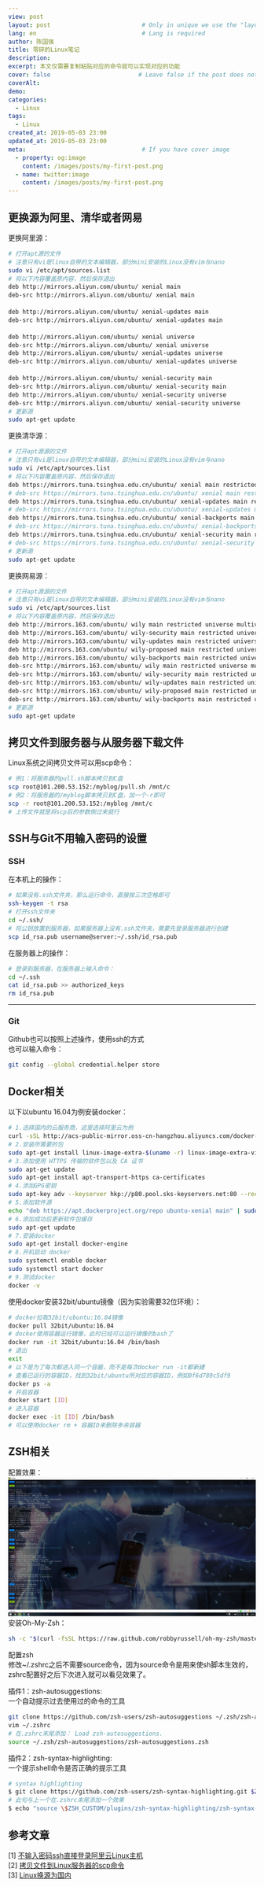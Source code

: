 ```yaml
---
view: post
layout: post                          # Only in unique we use the "layout: post"
lang: en                              # Lang is required
author: 陈国强
title: 零碎的Linux笔记
description:
excerpt: 本文仅需要复制粘贴对应的命令就可以实现对应的功能
cover: false                         # Leave false if the post does not have cover image, if there is set to true
coverAlt:
demo:
categories:
  - Linux
tags: 
  - Linux
created_at: 2019-05-03 23:00
updated_at: 2019-05-03 23:00
meta:                                 # If you have cover image
  - property: og:image
    content: /images/posts/my-first-post.png
  - name: twitter:image
    content: /images/posts/my-first-post.png
---
```


## 更换源为阿里、清华或者网易
更换阿里源：  
```bash
# 打开apt源的文件
# 注意只有vi是linux自带的文本编辑器，部分mini安装的Linux没有vim与nano
sudo vi /etc/apt/sources.list
# 将以下内容覆盖原内容，然后保存退出
deb http://mirrors.aliyun.com/ubuntu/ xenial main
deb-src http://mirrors.aliyun.com/ubuntu/ xenial main

deb http://mirrors.aliyun.com/ubuntu/ xenial-updates main
deb-src http://mirrors.aliyun.com/ubuntu/ xenial-updates main

deb http://mirrors.aliyun.com/ubuntu/ xenial universe
deb-src http://mirrors.aliyun.com/ubuntu/ xenial universe
deb http://mirrors.aliyun.com/ubuntu/ xenial-updates universe
deb-src http://mirrors.aliyun.com/ubuntu/ xenial-updates universe

deb http://mirrors.aliyun.com/ubuntu/ xenial-security main
deb-src http://mirrors.aliyun.com/ubuntu/ xenial-security main
deb http://mirrors.aliyun.com/ubuntu/ xenial-security universe
deb-src http://mirrors.aliyun.com/ubuntu/ xenial-security universe
# 更新源
sudo apt-get update
```
更换清华源：  
```bash
# 打开apt源源的文件
# 注意只有vi是linux自带的文本编辑器，部分mini安装的Linux没有vim与nano
sudo vi /etc/apt/sources.list
# 将以下内容覆盖原内容，然后保存退出
deb https://mirrors.tuna.tsinghua.edu.cn/ubuntu/ xenial main restricted universe multiverse
# deb-src https://mirrors.tuna.tsinghua.edu.cn/ubuntu/ xenial main restricted universe multiverse
deb https://mirrors.tuna.tsinghua.edu.cn/ubuntu/ xenial-updates main restricted universe multiverse
# deb-src https://mirrors.tuna.tsinghua.edu.cn/ubuntu/ xenial-updates main restricted universe multiverse
deb https://mirrors.tuna.tsinghua.edu.cn/ubuntu/ xenial-backports main restricted universe multiverse
# deb-src https://mirrors.tuna.tsinghua.edu.cn/ubuntu/ xenial-backports main restricted universe multiverse
deb https://mirrors.tuna.tsinghua.edu.cn/ubuntu/ xenial-security main restricted universe multiverse
# deb-src https://mirrors.tuna.tsinghua.edu.cn/ubuntu/ xenial-security main restricted universe multiverse
# 更新源
sudo apt-get update
```
更换网易源：  
```bash
# 打开apt源源的文件
# 注意只有vi是linux自带的文本编辑器，部分mini安装的Linux没有vim与nano
sudo vi /etc/apt/sources.list
# 将以下内容覆盖原内容，然后保存退出
deb http://mirrors.163.com/ubuntu/ wily main restricted universe multiverse
deb http://mirrors.163.com/ubuntu/ wily-security main restricted universe multiverse
deb http://mirrors.163.com/ubuntu/ wily-updates main restricted universe multiverse
deb http://mirrors.163.com/ubuntu/ wily-proposed main restricted universe multiverse
deb http://mirrors.163.com/ubuntu/ wily-backports main restricted universe multiverse
deb-src http://mirrors.163.com/ubuntu/ wily main restricted universe multiverse
deb-src http://mirrors.163.com/ubuntu/ wily-security main restricted universe multiverse
deb-src http://mirrors.163.com/ubuntu/ wily-updates main restricted universe multiverse
deb-src http://mirrors.163.com/ubuntu/ wily-proposed main restricted universe multiverse
deb-src http://mirrors.163.com/ubuntu/ wily-backports main restricted universe multiverse
# 更新源
sudo apt-get update
```

## 拷贝文件到服务器与从服务器下载文件  
Linux系统之间拷贝文件可以用scp命令：  
```bash
# 例1：将服务器的pull.sh脚本拷贝到C盘
scp root@101.200.53.152:/myblog/pull.sh /mnt/c
# 例2：将服务器的/myblog脚本拷贝到C盘，加一个-r即可
scp -r root@101.200.53.152:/myblog /mnt/c
# 上传文件就是将scp后的参数倒过来就行
```

## SSH与Git不用输入密码的设置  
### SSH  
在本机上的操作：  
```bash
# 如果没有.ssh文件夹，那么运行命令，直接按三次空格即可
ssh-keygen -t rsa
# 打开ssh文件夹
cd ~/.ssh/
# 将公钥放置到服务器，如果服务器上没有.ssh文件夹，需要先登录服务器进行创建
scp id_rsa.pub username@server:~/.ssh/id_rsa.pub
```
在服务器上的操作：  
```bash
# 登录到服务器，在服务器上输入命令：
cd ~/.ssh
cat id_rsa.pub >> authorized_keys
rm id_rsa.pub
```
---
### Git  
Github也可以按照上述操作，使用ssh的方式  
也可以输入命令：  
```bash
git config --global credential.helper store
```

## Docker相关  
以下以ubuntu 16.04为例安装docker：  
```bash
# 1.选择国内的云服务商，这里选择阿里云为例
curl -sSL http://acs-public-mirror.oss-cn-hangzhou.aliyuncs.com/docker-engine/internet | sh -
# 2.安装所需要的包
sudo apt-get install linux-image-extra-$(uname -r) linux-image-extra-virtual
# 3.添加使用 HTTPS 传输的软件包以及 CA 证书
sudo apt-get update
sudo apt-get install apt-transport-https ca-certificates
# 4.添加GPG密钥
sudo apt-key adv --keyserver hkp://p80.pool.sks-keyservers.net:80 --recv-keys 58118E89F3A912897C070ADBF76221572C52609D
# 5.添加软件源
echo "deb https://apt.dockerproject.org/repo ubuntu-xenial main" | sudo tee /etc/apt/sources.list.d/docker.list
# 6.添加成功后更新软件包缓存
sudo apt-get update
# 7.安装docker
sudo apt-get install docker-engine
# 8.开机启动 docker
sudo systemctl enable docker
sudo systemctl start docker
# 9.测试docker
docker -v
```
使用docker安装32bit/ubuntu镜像（因为实验需要32位环境）：  
```bash
# docker拉取32bit/ubuntu:16.04镜像
docker pull 32bit/ubuntu:16.04
# docker使用容器运行镜像，此时已经可以运行镜像的bash了
docker run -it 32bit/ubuntu:16.04 /bin/bash
# 退出
exit
# 以下是为了每次都进入同一个容器，而不是每次docker run -it都新建
# 查看已运行的容器ID，找到32bit/ubuntu所对应的容器ID，例如0f6d789c5df9
docker ps -a
# 开启容器
docker start [ID]
# 进入容器
docker exec -it [ID] /bin/bash
# 可以使用docker rm + 容器ID来删除多余容器
```
## ZSH相关  
配置效果：  
![cmder finished](../img/cmder.png)  
安装Oh-My-Zsh：  
```bash
sh -c "$(curl -fsSL https://raw.github.com/robbyrussell/oh-my-zsh/master/tools/install.sh)" 
```
配置zsh  
修改~/.zshrc之后不需要source命令，因为source命令是用来使sh脚本生效的，zshrc配置好之后下次进入就可以看见效果了。  

插件1：zsh-autosuggestions:  
一个自动提示过去使用过的命令的工具  
```bash
git clone https://github.com/zsh-users/zsh-autosuggestions ~/.zsh/zsh-autosuggestions
vim ~/.zshrc
# 在.zshrc末尾添加： Load zsh-autosuggestions.
source ~/.zsh/zsh-autosuggestions/zsh-autosuggestions.zsh
```

插件2：zsh-syntax-highlighting:  
一个提示shell命令是否正确的提示工具  
```bash
# syntax highlighting
$ git clone https://github.com/zsh-users/zsh-syntax-highlighting.git $ZSH_CUSTOM/plugins/zsh-syntax-highlighting
# 此句与上一个在.zshrc末尾添加一个效果
$ echo "source \$ZSH_CUSTOM/plugins/zsh-syntax-highlighting/zsh-syntax-highlighting.zsh" >> ${ZDOTDIR:-$HOME}/.zshrc
```

## 参考文章
[1] [不输入密码ssh直接登录阿里云Linux主机](https://www.cnblogs.com/xiaorenwu702/p/6084419.html)  
[2] [拷贝文件到Linux服务器的scp命令](https://www.cnblogs.com/webnote/p/5877920.html)  
[3] [Linux换源为国内](https://blog.csdn.net/qq_35451572/article/details/79516563)